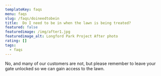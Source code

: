 ```yaml
---
templateKey: faqs
menu: faqs
slug: /faqs/doineedtobein
title:  Do I need to be in when the lawn is being treated?
featured: false
featuredimage: /img/after1.jpg
featuredimage_alt: Longford Park Project After photo
rating: []
tags:
  - faqs
---
```


No, and many of our customers are not, but please remember to leave your gate unlocked so we can gain access to the lawn.